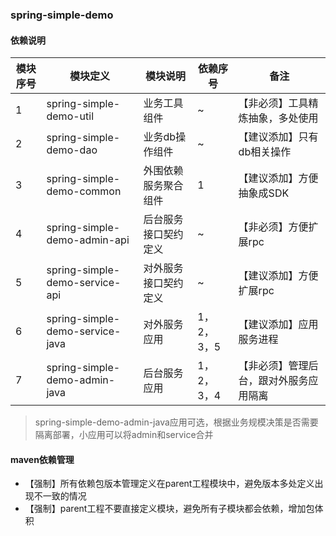 ### spring-simple-demo

#### 依赖说明

模块序号 | 模块定义 | 模块说明 | 依赖序号 | 备注
--- | --- | --- | --- | ---
1 | spring-simple-demo-util | 业务工具组件| ~ | 【非必须】工具精炼抽象，多处使用
2 | spring-simple-demo-dao | 业务db操作组件 | ~ | 【建议添加】只有db相关操作
3 | spring-simple-demo-common | 外围依赖服务聚合组件 | 1 | 【建议添加】方便抽象成SDK
4 | spring-simple-demo-admin-api | 后台服务接口契约定义 | ~ | 【非必须】方便扩展rpc
5 | spring-simple-demo-service-api | 对外服务接口契约定义| ~ | 【建议添加】方便扩展rpc
6 | spring-simple-demo-service-java| 对外服务应用 | 1，2，3，5 | 【建议添加】应用服务进程
7 | spring-simple-demo-admin-java | 后台服务应用 | 1，2，3，4 | 【非必须】管理后台，跟对外服务应用隔离

> spring-simple-demo-admin-java应用可选，根据业务规模决策是否需要隔离部署，小应用可以将admin和service合并

#### maven依赖管理
- 【强制】所有依赖包版本管理定义在parent工程<dependencyManagement>模块中，避免版本多处定义出现不一致的情况
- 【强制】parent工程不要直接定义<dependencies>模块，避免所有子模块都会依赖，增加包体积
